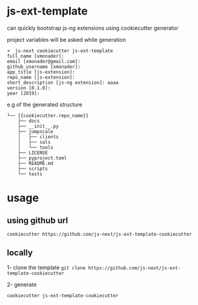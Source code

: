 # js-ext-template

can quickly bootstrap js-ng extensions using cookiecutter generator


project variables will be asked while generation

```
➜  js-next cookiecutter js-ext-template
full_name [xmonader]: 
email [xmonader@gmail.com]: 
github_username [xmonader]: 
app_title [js-extension]: 
repo_name [js-extension]: 
short_description [js-ng extension]: aaaa
version [0.1.0]: 
year [2019]: 
```

e.g of the generated structure

```text
└── {{cookiecutter.repo_name}}
    ├── docs
    ├── __init__.py
    ├── jumpscale
    │   ├── clients
    │   ├── sals
    │   └── tools
    ├── LICENSE
    ├── pyproject.toml
    ├── README.md
    ├── scripts
    └── tests
```

# usage


## using github url

```
cookiecutter https://github.com/js-next/js-ext-template-cookiecutter

```

## locally
1- clone the template `git clone https://github.com/js-next/js-ext-template-cookiecutter`

2- generate
```
cookiecutter js-ext-template-cookiecutter
```
